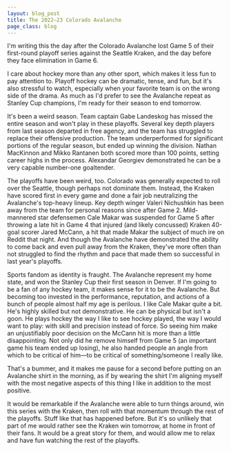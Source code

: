 ```yaml
---
layout: blog_post
title: The 2022–23 Colorado Avalanche
page_class: blog
---
```


I'm writing this the day after the Colorado Avalanche lost Game 5 of their first-round playoff series against the Seattle Kraken, and the day before they face elimination in Game 6.

I care about hockey more than any other sport, which makes it less fun to pay attention to. Playoff hockey can be dramatic, tense, and fun, but it's also stressful to watch, especially when your favorite team is on the wrong side of the drama. As much as I'd prefer to see the Avalanche repeat as Stanley Cup champions, I'm ready for their season to end tomorrow.

It's been a weird season. Team captain Gabe Landeskog has missed the entire season and won't play in these playoffs. Several key depth players from last season departed in free agency, and the team has struggled to replace their offensive production. The team underperformed for significant portions of the regular season, but ended up winning the division. Nathan MacKinnon and Mikko Rantanen both scored more than 100 points, setting career highs in the process. Alexandar Georgiev demonstrated he can be a very capable number-one goaltender.

The playoffs have been weird, too. Colorado was generally expected to roll over the Seattle, though perhaps not dominate them. Instead, the Kraken have scored first in every game and done a fair job neutralizing the Avalanche's top-heavy lineup. Key depth winger Valeri Nichushkin has been away from the team for personal reasons since after Game 2. Mild-mannered star defensemen Cale Makar was suspended for Game 5 after throwing a late hit in Game 4 that injured (and likely concussed) Kraken 40-goal scorer Jared McCann, a hit that made Makar the subject of much ire on Reddit that night. And though the Avalanche have demonstrated the ability to come back and even pull away from the Kraken, they've more often than not struggled to find the rhythm and pace that made them so successful in last year's playoffs.

Sports fandom as identity is fraught. The Avalanche represent my home state, and won the Stanley Cup their first season in Denver. If I'm going to be a fan of any hockey team, it makes sense for it to be the Avalanche. But becoming too invested in the performance, reputation, and actions of a bunch of people almost half my age is perilous. I like Cale Makar quite a bit. He's highly skilled but not demonstrative. He can be physical but isn't a goon. He plays hockey the way I like to see hockey played, the way I would want to play: with skill and precision instead of force. So seeing him make an unjustifiably poor decision on the McCann hit is more than a little disappointing. Not only did he remove himself from Game 5 (an important game his team ended up losing), he also handed people an angle from which to be critical of him—to be critical of something/someone I really like.

That's a bummer, and it makes me pause for a second before putting on an Avalanche shirt in the morning, as if by wearing the shirt I'm aligning myself with the most negative aspects of this thing I like in addition to the most positive.

It would be remarkable if the Avalanche were able to turn things around, win this series with the Kraken, then roll with that momentum through the rest of the playoffs. Stuff like that has happened before. But it's so unlikely that part of me would rather see the Kraken win tomorrow, at home in front of their fans. It would be a great story for them, and would allow me to relax and have fun watching the rest of the playoffs.